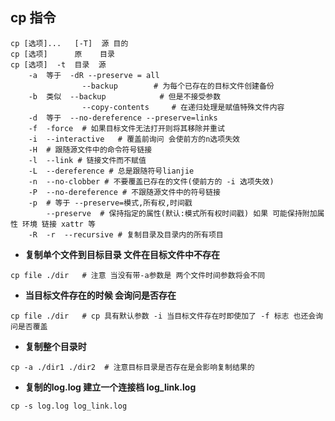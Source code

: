 ## cp 指令

```shell
cp [选项]...   [-T]  源 目的
cp [选项]  	 原    目录
cp [选项]  -t	 目录  源
	-a	等于	-dR --preserve = all
				--backup	 	# 为每个已存在的目标文件创建备份
	-b	类似	--backup			# 但是不接受参数
				--copy-contents 	# 在递归处理是赋值特殊文件内容
	-d	等于	--no-dereference --preserve=links
	-f	-force	# 如果目标文件无法打开则将其移除并重试
	-i	--interactive	# 覆盖前询问 会使前方的n选项失效
	-H	# 跟随源文件中的命令符号链接
	-l	--link # 链接文件而不赋值
	-L	--dereference # 总是跟随符号lianjie
	-n	--no-clobber # 不要覆盖已存在的文件(使前方的 -i 选项失效)
	-P	--no-dereference # 不跟随源文件中的符号链接
	-p	# 等于 --preserve=模式,所有权,时间戳
		--preserve	# 保持指定的属性(默认:模式所有权时间戳) 如果 可能保持附加属性 环境 链接 xattr 等
	-R	-r	--recursive # 复制目录及目录内的所有项目
```

- **复制单个文件到目标目录 文件在目标文件中不存在**

```shell
cp file ./dir	# 注意 当没有带-a参数是 两个文件时间参数将会不同
```

- **当目标文件存在的时候 会询问是否存在**

```shell
cp file ./dir	# cp 具有默认参数 -i 当目标文件存在时即使加了 -f 标志 也还会询问是否覆盖
```

- **复制整个目录时**

```shell
cp -a ./dir1 ./dir2  # 注意目标目录是否存在是会影响复制结果的
```

- **复制的log.log 建立一个连接档 log_link.log**

```shell
cp -s log.log log_link.log
```

